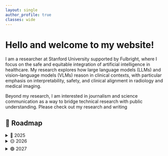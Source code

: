 ```yaml
---
layout: single
author_profile: true
classes: wide
---
```

# **Hello and welcome to my website!**

I am a researcher at Stanford University supported by Fulbright, where I focus on the safe and equitable integration of artificial intelligence in healthcare. My research explores how large language models (LLMs) and vision–language models (VLMs) reason in clinical contexts, with particular emphasis on interpretability, safety, and clinical alignment in radiology and medical imaging.

Beyond my research, I am interested in journalism and science communication as a way to bridge technical research with public understanding. Please check out my research and writing

## 📅 Roadmap  

<details>
<summary>🔵 2025</summary>
- Fulbright Scholar @ Stanford  
- Radiologist CoT Dataset  
- EMR Prototype App  
</details>

<details>
<summary>🟡 2026</summary>
- PRISM-Q 2.0  
- Multimodal Dataset Expansion  
- NeurIPS AI Safety Paper  
</details>

<details>
<summary>🟢 2027</summary>
- Start MD/PhD Training  
- Deploy AI Systems in Hospitals  
- Publish Book on AI + Medicine  
</details>
